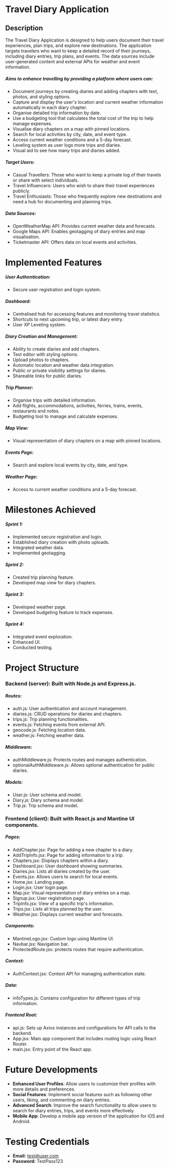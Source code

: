 # Travel Diary Application 

## Description

The Travel Diary Application is designed to help users document their travel experiences, plan trips, and explore new destinations. The application targets travelers who want to keep a detailed record of their journeys, including diary entries, trip plans, and events. The data sources include user-generated content and external APIs for weather and event information.

##### Aims to enhance travelling by providing a platform where users can:
- Document journeys by creating diaries and adding chapters with text, photos, and styling options.
- Capture and display the user's location and current weather information automatically in each diary chapter.
- Organise detailed trip information by date.
- Use a budgeting tool that calculates the total cost of the trip to help manage expenses.
- Visualise diary chapters on a map with pinned locations.
- Search for local activities by city, date, and event type.
- Access current weather conditions and a 5-day forecast.
- Leveling system as user logs more trips and diaries.
- Visual aid to see how many trips and diaries added.

##### Target Users:
- Casual Travellers: Those who want to keep a private log of their travels or share with select individuals.
- Travel Influencers: Users who wish to share their travel experiences publicly.
- Travel Enthusiasts: Those who frequently explore new destinations and need a hub for documenting and planning trips.

##### Data Sources:
- OpenWeatherMap API: Provides current weather data and forecasts.
- Google Maps API: Enables geotagging of diary entries and map visualisation.
- Ticketmaster API: Offers data on local events and activities.

# Implemented Features
##### User Authentication: 
- Secure user registration and login system.

##### Dashboard: 
- Centralised hub for accessing features and monitoring travel statistics.
- Shortcuts to next upcoming trip, or latest diary entry.
- User XP Leveling system.

##### Diary Creation and Management:
- Ability to create diaries and add chapters.
- Text editor with styling options.
- Upload photos to chapters.
- Automatic location and weather data integration.
- Public or private visibility settings for diaries.
- Shareable links for public diaries.

##### Trip Planner:
- Organise trips with detailed information.
- Add flights, accommodations, activities, ferries, trains, events, restaurants and notes.
- Budgeting tool to manage and calculate expenses.

##### Map View: 
- Visual representation of diary chapters on a map with pinned locations.

##### Events Page: 
- Search and explore local events by city, date, and type.

##### Weather Page: 
- Access to current weather conditions and a 5-day forecast.

# Milestones Achieved
##### Sprint 1:
- Implemented secure registration and login.
- Established diary creation with photo uploads.
- Integrated weather data.
- Implemented geotagging.

##### Sprint 2:
- Created trip planning feature.
- Developed map view for diary chapters.

##### Sprint 3:
- Developed weather page.
- Developed budgeting feature to track expenses.

##### Sprint 4:
- Integrated event exploration.
- Enhanced UI.
- Conducted testing.

# Project Structure
### Backend (server): Built with Node.js and Express.js.
##### Routes:
- auth.js: User authentication and account management.
- diaries.js: CRUD operations for diaries and chapters.
- trips.js: Trip planning functionalities.
- events.js: Fetching events from external API.
- geocode.js: Fetching location data.
- weather.js: Fetching weather data.

##### Middleware:
- authMiddleware.js: Protects routes and manages authentication.
- optionalAuthMiddleware.js: Allows optional authentication for public diaries.

##### Models:
- User.js: User schema and model.
- Diary.js: Diary schema and model.
- Trip.js: Trip schema and model.

### Frontend (client): Built with React.js and Mantine UI components.
##### Pages:
- AddChapter.jsx: Page for adding a new chapter to a diary.
- AddTripInfo.jsx: Page for adding information to a trip.
- Chapters.jsx: Displays chapters within a diary.
- Dashboard.jsx: User dashboard showing summaries.
- Diaries.jsx: Lists all diaries created by the user.
- Events.jsx: Allows users to search for local events.
- Home.jsx: Landing page.
- Login.jsx: User login page.
- Map.jsx: Visual representation of diary entries on a map.
- Signup.jsx: User registration page.
- TripInfo.jsx: View of a specific trip's information.
- Trips.jsx: Lists all trips planned by the user.
- Weather.jsx: Displays current weather and forecasts.

##### Components:
- MantineLogo.jsx: Custom logo using Mantine UI.
- Navbar.jsx: Navigation bar.
- ProtectedRoute.jsx: protects routes that require authentication.

##### Context:
- AuthContext.jsx: Context API for managing authentication state.

##### Data:
- infoTypes.js: Contains configuration for different types of trip information.

##### Frontend Root:
- api.js: Sets up Axios instances and configurations for API calls to the backend.
- App.jsx: Main app component that includes routing logic using React Router.
- main.jsx: Entry point of the React app.

# Future Developments

- **Enhanced User Profiles**: Allow users to customize their profiles with more details and preferences.
- **Social Features**: Implement social features such as following other users, liking, and commenting on diary entries.
- **Advanced Search**: Improve the search functionality to allow users to search for diary entries, trips, and events more effectively.
- **Mobile App**: Develop a mobile app version of the application for iOS and Android.

# Testing Credentials
- **Email:** test@user.com
- **Password:** TestPass123
